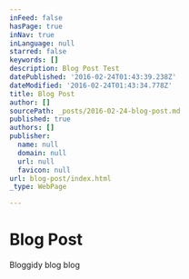 ```yaml
---
inFeed: false
hasPage: true
inNav: true
inLanguage: null
starred: false
keywords: []
description: Blog Post Test
datePublished: '2016-02-24T01:43:39.238Z'
dateModified: '2016-02-24T01:43:34.778Z'
title: Blog Post
author: []
sourcePath: _posts/2016-02-24-blog-post.md
published: true
authors: []
publisher:
  name: null
  domain: null
  url: null
  favicon: null
url: blog-post/index.html
_type: WebPage

---
```

# Blog Post

Bloggidy blog blog